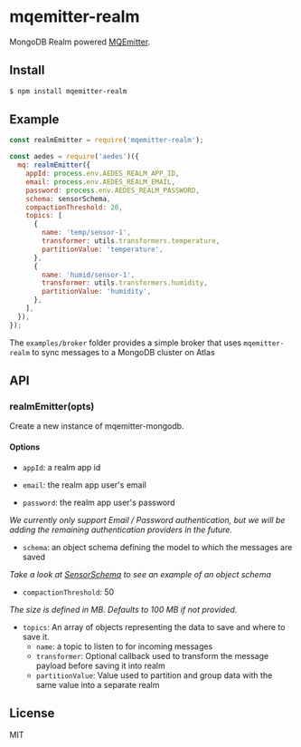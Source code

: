 # mqemitter-realm

MongoDB Realm powered [MQEmitter](https://github.com/WekanCompany/mqemitter-realm).

## Install

```bash
$ npm install mqemitter-realm
```

## Example

```javascript
const realmEmitter = require('mqemitter-realm');

const aedes = require('aedes')({
  mq: realmEmitter({
    appId: process.env.AEDES_REALM_APP_ID,
    email: process.env.AEDES_REALM_EMAIL,
    password: process.env.AEDES_REALM_PASSWORD,
    schema: sensorSchema,
    compactionThreshold: 20,
    topics: [
      {
        name: 'temp/sensor-1',
        transformer: utils.transformers.temperature,
        partitionValue: 'temperature',
      },
      {
        name: 'humid/sensor-1',
        transformer: utils.transformers.humidity,
        partitionValue: 'humidity',
      },
    ],
  }),
});
```

The `examples/broker` folder provides a simple broker that uses `mqemitter-realm` to sync messages to a MongoDB cluster on Atlas

## API

### realmEmitter(opts)

Create a new instance of mqemitter-mongodb.

#### Options

- `appId`: a realm app id

- `email`: the realm app user's email
- `password`: the realm app user's password

_We currently only support Email / Password authentication, but we will be adding the remaining authentication providers in the future._

- `schema`: an object schema defining the model to which the messages are saved

_Take a look at [SensorSchema](examples/broker/src/models/sensor.js) to see an example of an object schema_

- `compactionThreshold`: 50

_The size is defined in MB. Defaults to 100 MB if not provided._

- `topics`: An array of objects representing the data to save and where to save it.
  - `name`: a topic to listen to for incoming messages
  - `transformer`: Optional callback used to transform the message payload before saving it into realm
  - `partitionValue`: Value used to partition and group data with the same value into a separate realm

## License

MIT
